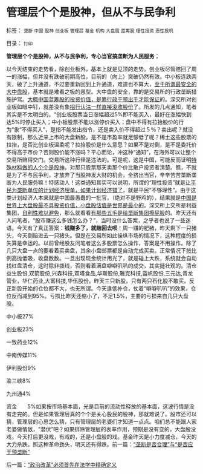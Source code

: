 # 管理层个个是股神，但从不与民争利

标签： `垄断` `中国` `股神` `创业板` `管理层` `基金` `机构` `大盘股` `蓝筹股` `理性投资` `恶性投机` 

目录： `打印`

**管理层个个是股神，从不与民争利，专心当官搞垄断为人民服务**；



以今天结束的走势看，除创业板外，基本上就是见顶的走势。创业板尽管赔回了周一的涨幅，但并没有跌破前期高位，目前的（向上）突破仍然有效。中小板连跌两天，破了上升通道，不过要重新回到上升通道，难道也不算大，[至于所谓最安全的大中盘股](../../../2008/3/20/房地产金融股高出国际平均估值水平几十倍.md)，基本就是难看之极的愚型。大中盘的安全，靠的是交易所的行政垄断措施护驾。[大概中国蓝筹股的投资价值，是靠行政干预出千才能保证](../../../2009/12/3/经济危机&quot;蓝筹&quot;没有走强的机会.md)的。深交所对创业板如眼中钉，就差没有象[招行认沽一样直接没收股份](../../../2008/6/10/市场干预价值先知制度投机者面对南航认沽有价值的事实.md)了。所发的几点通知，笔者其实是不太明白的。“创业板股票当日涨幅超过5%即不能买入，最好在涨幅快到达5%时停止买入；中小板股票不能以涨停价买入；盘中不得有拉抬股价的行为”象“不得买入”，是指不能发出指令，还是卖入价不得超过５％？卖出呢？就没有限制，那么近来上市的大盘新股，是不是市盈率就足够低了呢？稀土这些股票的拉抬，是否比创业板温柔呢？拉抬股价是什么意思？如果不是对倒，是不是委托价不得高于市价？否则股价能不涨吗？平心而论，冲这种“通知”，在海外可以让整个交易所赔得交门。交易所这种行径是违法的。可是呢，这是中国，可能反而证明[特殊材料做的人个个是股神](../../../2010/10/28/如何操纵新股发行政策获利？调整走势良好.md)，对那只股票那天卖那个价比散户投资者清楚。瞧，不就是为了不与民争利，才放弃了当股神发大财的机会，全挤出当官，辛辛苦苦垄断垄断为人民服务嘛！特感动人！这类通知其实可以说明，所谓的“理性投资”就是[让平民为垄断单位的计划经济埋单，如果计划经济错了](../../../2010/3/28/股市是市场经济的工具，不是计划经济的手段.md)，就是平民“不够理性”。由于这类计划经济人本来就是中国最愚蠢的一批官，（绝对不是野鸡的），结果就是[中国是世界上大盘股最不具投资价值，小盘股估值是世界是最小的](../../../2010/1/18/产品周期，小盘股成长性和蓝筹股三种估价方式.md)。深交所上交所是利益集团，[自利性难以避免](http://darthvad.blog.sohu.com/161146952.html)，那么就看看[有那些五毛是给垄断集团擦屁股](../../../2010/5/4/资源股在通货膨胀中不能保值.md)的。昨天还有人问笔者，“股市赚这么多钱怎么办？”，当时没什么答案，之乎者也说了一些迷语。今天有了真正答案：**钱赚多了，就赔回去呗**！周一赚的肥猪，昨天剩下一只猪头，今天倒赔进去一只猪头。但是在交易所如此操纵市场的情况下，这种程度的损失算是幸运的。以前曾经股友问笔者这么多股票怎么操作，答案是不用操作。除了几只大盘一点的要看着买卖盘，其余小盘邮票都是自动完成买卖。正常情况下按比例高抛低吸，收盘数数。一旦出现现金统计用光了，就是碰上大跌，系统就会自动找红盘清仓，这时除非拨线，否则看着满盘噼噼叭叭的成交，其实挺壮观的。清仓益生股份,双箭股份,兴森科技,双塔食品,华斯股份,雅克科技,蓝帆股份,三元达,青龙管业，华仁药业,大富科技,华伍股份。昨天三只新股，只有两只石化股不敢买。反正新股开始的仓位都不大，也无所谓。今天逢低补仓，仗着“噼噼叭叭”的效果，仓位反而减到95%。亏损比昨天还缩小了，不足1.5%，主要的亏损来自几只大盘股。

中小板27%

创业板23%

一致药业12%

中南传媒11%

伊利股份9%

渝三峡8%

九州通4%

资金　　5%如果按市场基本面，光是目前的流动性释放的基本面，这波行情是没有走完的。但是如果管理层真的个个是关心股民的股神，那就难说了。股市还可以猜，管理层的心思怎么猜，只有管理层的老婆们才知道一点点。咱们总不能跟人家老婆做情敌，“潜伏”吧？如果排除管理层的表率作用，预期是没有变的，大盘股没戏，今天打后更没戏，有戏的，还是小盘股的戏。基金昨天是小力度减仓，今天的大力杀跌。照这种革命劲头，明天还有得跌。前一篇：[“垄断是否合理”与“是否应干预垄断”](../../../2010/11/2/“垄断是否合理”与“是否应干预垄断”.md)

后一篇：[“政治改革”必须首先在法学中精确定义](../../../2010/11/3/“政治改革”必须首先在法学中精确定义.md)